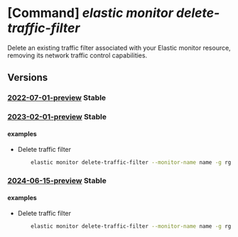 # [Command] _elastic monitor delete-traffic-filter_

Delete an existing traffic filter associated with your Elastic monitor resource, removing its network traffic control capabilities.

## Versions

### [2022-07-01-preview](/Resources/mgmt-plane/L3N1YnNjcmlwdGlvbnMve30vcmVzb3VyY2Vncm91cHMve30vcHJvdmlkZXJzL21pY3Jvc29mdC5lbGFzdGljL21vbml0b3JzL3t9L2RlbGV0ZXRyYWZmaWNmaWx0ZXI=/2022-07-01-preview.xml) **Stable**

<!-- mgmt-plane /subscriptions/{}/resourcegroups/{}/providers/microsoft.elastic/monitors/{}/deletetrafficfilter 2022-07-01-preview -->

### [2023-02-01-preview](/Resources/mgmt-plane/L3N1YnNjcmlwdGlvbnMve30vcmVzb3VyY2Vncm91cHMve30vcHJvdmlkZXJzL21pY3Jvc29mdC5lbGFzdGljL21vbml0b3JzL3t9L2RlbGV0ZXRyYWZmaWNmaWx0ZXI=/2023-02-01-preview.xml) **Stable**

<!-- mgmt-plane /subscriptions/{}/resourcegroups/{}/providers/microsoft.elastic/monitors/{}/deletetrafficfilter 2023-02-01-preview -->

#### examples

- Delete traffic filter
    ```bash
        elastic monitor delete-traffic-filter --monitor-name name -g rg --ruleset-id id
    ```

### [2024-06-15-preview](/Resources/mgmt-plane/L3N1YnNjcmlwdGlvbnMve30vcmVzb3VyY2Vncm91cHMve30vcHJvdmlkZXJzL21pY3Jvc29mdC5lbGFzdGljL21vbml0b3JzL3t9L2RlbGV0ZXRyYWZmaWNmaWx0ZXI=/2024-06-15-preview.xml) **Stable**

<!-- mgmt-plane /subscriptions/{}/resourcegroups/{}/providers/microsoft.elastic/monitors/{}/deletetrafficfilter 2024-06-15-preview -->

#### examples

- Delete traffic filter
    ```bash
        elastic monitor delete-traffic-filter --monitor-name name -g rg --ruleset-id id
    ```
